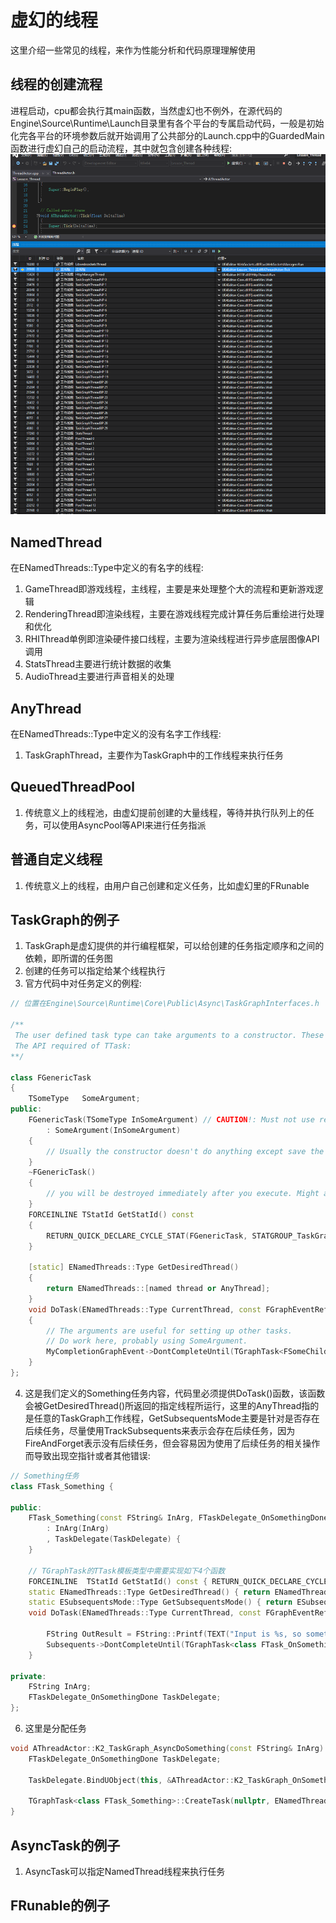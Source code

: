 # 虚幻的线程
 
这里介绍一些常见的线程，来作为性能分析和代码原理理解使用

## 线程的创建流程

进程启动，cpu都会执行其main函数，当然虚幻也不例外，在源代码的Engine\Source\Runtime\Launch目录里有各个平台的专属启动代码，一般是初始化完各平台的环境参数后就开始调用了公共部分的Launch.cpp中的GuardedMain函数进行虚幻自己的启动流程，其中就包含创建各种线程:  
![ddd](/Lesson_Thread/img/step1.png)

## NamedThread

在ENamedThreads::Type中定义的有名字的线程:  
1. GameThread即游戏线程，主线程，主要是来处理整个大的流程和更新游戏逻辑
2. RenderingThread即渲染线程，主要在游戏线程完成计算任务后重绘进行处理和优化
3. RHIThread单例即渲染硬件接口线程，主要为渲染线程进行异步底层图像API调用
4. StatsThread主要进行统计数据的收集
5. AudioThread主要进行声音相关的处理

## AnyThread

在ENamedThreads::Type中定义的没有名字工作线程:  
1. TaskGraphThread，主要作为TaskGraph中的工作线程来执行任务

## QueuedThreadPool

1. 传统意义上的线程池，由虚幻提前创建的大量线程，等待并执行队列上的任务，可以使用AsyncPool等API来进行任务指派

## 普通自定义线程

1. 传统意义上的线程，由用户自己创建和定义任务，比如虚幻里的FRunable

## TaskGraph的例子

1. TaskGraph是虚幻提供的并行编程框架，可以给创建的任务指定顺序和之间的依赖，即所谓的任务图
2. 创建的任务可以指定给某个线程执行
3. 官方代码中对任务定义的例程:  
   
``` c++
// 位置在Engine\Source\Runtime\Core\Public\Async\TaskGraphInterfaces.h

/** 
 The user defined task type can take arguments to a constructor. These arguments (unfortunately) must not be references.
 The API required of TTask:
**/

class FGenericTask
{
	TSomeType	SomeArgument;
public:
	FGenericTask(TSomeType InSomeArgument) // CAUTION!: Must not use references in the constructor args; use pointers instead if you need by reference
		: SomeArgument(InSomeArgument)
	{
		// Usually the constructor doesn't do anything except save the arguments for use in DoWork or GetDesiredThread.
	}
	~FGenericTask()
	{
		// you will be destroyed immediately after you execute. Might as well do cleanup in DoWork, but you could also use a destructor.
	}
	FORCEINLINE TStatId GetStatId() const
	{
		RETURN_QUICK_DECLARE_CYCLE_STAT(FGenericTask, STATGROUP_TaskGraphTasks);
	}

	[static] ENamedThreads::Type GetDesiredThread()
	{
		return ENamedThreads::[named thread or AnyThread];
	}
	void DoTask(ENamedThreads::Type CurrentThread, const FGraphEventRef& MyCompletionGraphEvent)
	{
		// The arguments are useful for setting up other tasks. 
		// Do work here, probably using SomeArgument.
		MyCompletionGraphEvent->DontCompleteUntil(TGraphTask<FSomeChildTask>::CreateTask(NULL,CurrentThread).ConstructAndDispatchWhenReady());
	}
};
```

4. 这是我们定义的Something任务内容，代码里必须提供DoTask()函数，该函数会被GetDesiredThread()所返回的指定线程所运行，这里的AnyThread指的是任意的TaskGraph工作线程，GetSubsequentsMode主要是针对是否存在后续任务，尽量使用TrackSubsequents来表示会存在后续任务，因为FireAndForget表示没有后续任务，但会容易因为使用了后续任务的相关操作而导致出现空指针或者其他错误:  
    
``` c++
// Something任务
class FTask_Something {

public:
	FTask_Something(const FString& InArg, FTaskDelegate_OnSomethingDone TaskDelegate)
		: InArg(InArg)
		, TaskDelegate(TaskDelegate) {
	}

	// TGraphTask的TTask模板类型中需要实现如下4个函数
	FORCEINLINE  TStatId GetStatId() const { RETURN_QUICK_DECLARE_CYCLE_STAT(FTask_Something, STATGROUP_TaskGraphTasks); }
	static ENamedThreads::Type GetDesiredThread() { return ENamedThreads::AnyThread; }
	static ESubsequentsMode::Type GetSubsequentsMode() { return ESubsequentsMode::TrackSubsequents; } // FireAndForget 会导致后续任务的依赖关系失败
	void DoTask(ENamedThreads::Type CurrentThread, const FGraphEventRef& Subsequents) {

		FString OutResult = FString::Printf(TEXT("Input is %s, so something is done !!!"), *InArg);
		Subsequents->DontCompleteUntil(TGraphTask<class FTask_OnSomethingDone>::CreateTask(nullptr, CurrentThread).ConstructAndDispatchWhenReady(MoveTemp(OutResult), TaskDelegate)); 
	}

private:
	FString InArg;
	FTaskDelegate_OnSomethingDone TaskDelegate;
};
```
6. 这里是分配任务
``` c++
void AThreadActor::K2_TaskGraph_AsyncDoSomething(const FString& InArg) {
	FTaskDelegate_OnSomethingDone TaskDelegate;

	TaskDelegate.BindUObject(this, &AThreadActor::K2_TaskGraph_OnSomethingDone);

	TGraphTask<class FTask_Something>::CreateTask(nullptr, ENamedThreads::AnyThread).ConstructAndDispatchWhenReady(InArg, TaskDelegate);	// 创建和分配任务
}

```





## AsyncTask的例子

1. AsyncTask可以指定NamedThread线程来执行任务

## FRunable的例子
